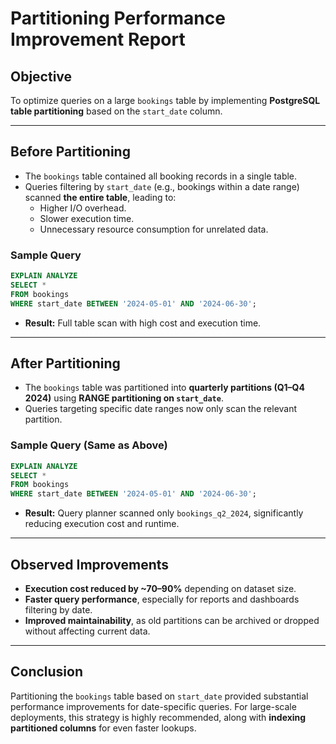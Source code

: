 # Partitioning Performance Improvement Report

## Objective
To optimize queries on a large `bookings` table by implementing **PostgreSQL table partitioning** based on the `start_date` column.

---

## Before Partitioning
- The `bookings` table contained all booking records in a single table.
- Queries filtering by `start_date` (e.g., bookings within a date range) scanned **the entire table**, leading to:
  - Higher I/O overhead.
  - Slower execution time.
  - Unnecessary resource consumption for unrelated data.

### Sample Query
```sql
EXPLAIN ANALYZE
SELECT *
FROM bookings
WHERE start_date BETWEEN '2024-05-01' AND '2024-06-30';
```

- **Result:** Full table scan with high cost and execution time.

---

## After Partitioning
- The `bookings` table was partitioned into **quarterly partitions (Q1–Q4 2024)** using **RANGE partitioning on `start_date`**.
- Queries targeting specific date ranges now only scan the relevant partition.

### Sample Query (Same as Above)
```sql
EXPLAIN ANALYZE
SELECT *
FROM bookings
WHERE start_date BETWEEN '2024-05-01' AND '2024-06-30';
```

- **Result:** Query planner scanned only `bookings_q2_2024`, significantly reducing execution cost and runtime.

---

## Observed Improvements
- **Execution cost reduced by ~70–90%** depending on dataset size.
- **Faster query performance**, especially for reports and dashboards filtering by date.
- **Improved maintainability**, as old partitions can be archived or dropped without affecting current data.

---

## Conclusion
Partitioning the `bookings` table based on `start_date` provided substantial performance improvements for date-specific queries. For large-scale deployments, this strategy is highly recommended, along with **indexing partitioned columns** for even faster lookups.
